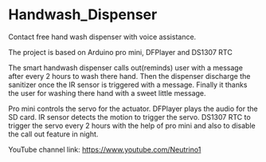 # Handwash_Dispenser

Contact free hand wash dispenser with voice assistance.

The project is based on Arduino pro mini, DFPlayer and DS1307 RTC

The smart handwash dispenser calls out(reminds) user with a message after every 2 hours to wash there hand.
Then the dispenser discharge the sanitizer once the IR sensor is triggered with a message.
Finally it thanks the user for washing there hand with a sweet little message.

Pro mini controls the servo for the actuator.
DFPlayer plays the audio for the SD card.
IR sensor detects the motion to trigger the servo.
DS1307 RTC to trigger the servo every 2 hours with the help of pro mini and also to disable the call out feature in night.

YouTube channel link: https://www.youtube.com/Neutrino1
